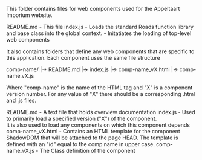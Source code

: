 This folder contains files for web components used for the Appeltaart Imporium website.

README.md   -   This file
index.js    -   Loads the standard Roads function library and base class into the global context.
            -   Initatiates the loading of top-level web components

It also contains folders that define any web components that are specific to this application.
Each component uses the same file structure

comp-name/
    |-> README.md
    |-> index.js
    |-> comp-name_vX.html
    |-> comp-name.vX.js

Where "comp-name" is the name of the HTML tag and "X" is a component version number.
For any value of "X" there should be a corresponding .html and .js files.

README.md           -   A text file that holds overview documentation
index.js            -   Used to primarily load a specified version ("X") of the component.  
                        It is also used to load any components on which this component depends
comp-name_vX.html   -   Contains an HTML template for the component ShadowDOM that will be attached to the 
                        page HEAD.
                        The template is defined with an "id" equal to the comp name in upper case. 
comp-name_vX.js     -   The Class definition of the component